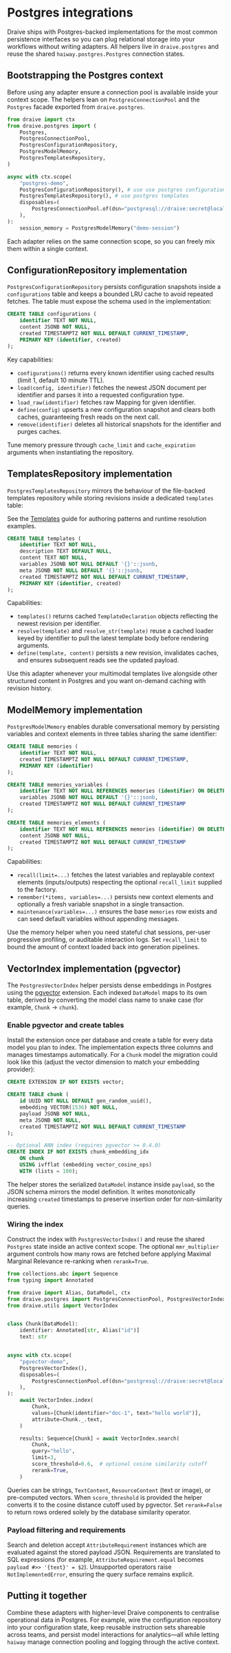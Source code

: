 # Postgres integrations

Draive ships with Postgres-backed implementations for the most common persistence interfaces so you
can plug relational storage into your workflows without writing adapters. All helpers live in
`draive.postgres` and reuse the shared `haiway.postgres.Postgres` connection states.

## Bootstrapping the Postgres context

Before using any adapter ensure a connection pool is available inside your context scope. The
helpers lean on `PostgresConnectionPool` and the `Postgres` facade exported from `draive.postgres`.

```python
from draive import ctx
from draive.postgres import (
    Postgres,
    PostgresConnectionPool,
    PostgresConfigurationRepository,
    PostgresModelMemory,
    PostgresTemplatesRepository,
)

async with ctx.scope(
    "postgres-demo",
    PostgresConfigurationRepository(), # use use postgres configurations
    PostgresTemplatesRepository(), # use postgres templates
    disposables=(
        PostgresConnectionPool.of(dsn="postgresql://draive:secret@localhost:5432/draive"),
    ),
):
    session_memory = PostgresModelMemory("demo-session")
```

Each adapter relies on the same connection scope, so you can freely mix them within a single
context.

## ConfigurationRepository implementation

`PostgresConfigurationRepository` persists configuration snapshots inside a `configurations` table
and keeps a bounded LRU cache to avoid repeated fetches. The table must expose the schema used in
the implementation:

```sql
CREATE TABLE configurations (
    identifier TEXT NOT NULL,
    content JSONB NOT NULL,
    created TIMESTAMPTZ NOT NULL DEFAULT CURRENT_TIMESTAMP,
    PRIMARY KEY (identifier, created)
);
```

Key capabilities:

- `configurations()` returns every known identifier using cached results (limit 1, default 10 minute
  TTL).
- `load(config, identifier)` fetches the newest JSON document per identifier and parses it into a
  requested configuration type.
- `load_raw(identifier)` fetches raw Mapping for given identifier.
- `define(config)` upserts a new configuration snapshot and clears both caches, guaranteeing fresh
  reads on the next call.
- `remove(identifier)` deletes all historical snapshots for the identifier and purges caches.

Tune memory pressure through `cache_limit` and `cache_expiration` arguments when instantiating the
repository.

## TemplatesRepository implementation

`PostgresTemplatesRepository` mirrors the behaviour of the file-backed templates repository while
storing revisions inside a dedicated `templates` table:

See the [Templates](./Templates.md) guide for authoring patterns and runtime resolution examples.

```sql
CREATE TABLE templates (
    identifier TEXT NOT NULL,
    description TEXT DEFAULT NULL,
    content TEXT NOT NULL,
    variables JSONB NOT NULL DEFAULT '{}'::jsonb,
    meta JSONB NOT NULL DEFAULT '{}'::jsonb,
    created TIMESTAMPTZ NOT NULL DEFAULT CURRENT_TIMESTAMP,
    PRIMARY KEY (identifier, created)
);
```

Capabilities:

- `templates()` returns cached `TemplateDeclaration` objects reflecting the newest revision per
  identifier.
- `resolve(template)` and `resolve_str(template)` reuse a cached loader keyed by identifier to
  pull the latest template body before rendering arguments.
- `define(template, content)` persists a new revision, invalidates caches, and ensures subsequent
  reads see the updated payload.

Use this adapter whenever your multimodal templates live alongside other structured content in
Postgres and you want on-demand caching with revision history.

## ModelMemory implementation

`PostgresModelMemory` enables durable conversational memory by persisting variables and context
elements in three tables sharing the same identifier:

```sql
CREATE TABLE memories (
    identifier TEXT NOT NULL,
    created TIMESTAMPTZ NOT NULL DEFAULT CURRENT_TIMESTAMP,
    PRIMARY KEY (identifier)
);

CREATE TABLE memories_variables (
    identifier TEXT NOT NULL REFERENCES memories (identifier) ON DELETE CASCADE,
    variables JSONB NOT NULL DEFAULT '{}'::jsonb,
    created TIMESTAMPTZ NOT NULL DEFAULT CURRENT_TIMESTAMP
);

CREATE TABLE memories_elements (
    identifier TEXT NOT NULL REFERENCES memories (identifier) ON DELETE CASCADE,
    content JSONB NOT NULL,
    created TIMESTAMPTZ NOT NULL DEFAULT CURRENT_TIMESTAMP
);
```

Capabilities:

- `recall(limit=...)` fetches the latest variables and replayable context elements (inputs/outputs)
  respecting the optional `recall_limit` supplied to the factory.
- `remember(*items, variables=...)` persists new context elements and optionally a fresh variable
  snapshot in a single transaction.
- `maintenance(variables=...)` ensures the base `memories` row exists and can seed default variables
  without appending messages.

Use the memory helper when you need stateful chat sessions, per-user progressive profiling, or
auditable interaction logs. Set `recall_limit` to bound the amount of context loaded back into
generation pipelines.

## VectorIndex implementation (pgvector)

The `PostgresVectorIndex` helper persists dense embeddings in Postgres using the
[pgvector](https://github.com/pgvector/pgvector) extension. Each indexed `DataModel` maps to its own
table, derived by converting the model class name to snake case (for example, `Chunk` → `chunk`).

### Enable pgvector and create tables

Install the extension once per database and create a table for every data model you plan to index.
The implementation expects three columns and manages timestamps automatically. For a `Chunk` model
the migration could look like this (adjust the vector dimension to match your embedding provider):

```sql
CREATE EXTENSION IF NOT EXISTS vector;

CREATE TABLE chunk (
    id UUID NOT NULL DEFAULT gen_random_uuid(),
    embedding VECTOR(1536) NOT NULL,
    payload JSONB NOT NULL,
    meta JSONB NOT NULL,
    created TIMESTAMPTZ NOT NULL DEFAULT CURRENT_TIMESTAMP
);

-- Optional ANN index (requires pgvector >= 0.4.0)
CREATE INDEX IF NOT EXISTS chunk_embedding_idx
    ON chunk
    USING ivfflat (embedding vector_cosine_ops)
    WITH (lists = 100);
```

The helper stores the serialized `DataModel` instance inside `payload`, so the JSON schema mirrors
the model definition. It writes monotonically increasing `created` timestamps to preserve insertion
order for non-similarity queries.

### Wiring the index

Construct the index with `PostgresVectorIndex()` and reuse the shared `Postgres` state inside an
active context scope. The optional `mmr_multiplier` argument controls how many rows are fetched
before applying Maximal Marginal Relevance re-ranking when `rerank=True`.

```python
from collections.abc import Sequence
from typing import Annotated

from draive import Alias, DataModel, ctx
from draive.postgres import PostgresConnectionPool, PostgresVectorIndex
from draive.utils import VectorIndex


class Chunk(DataModel):
    identifier: Annotated[str, Alias("id")]
    text: str


async with ctx.scope(
    "pgvector-demo",
    PostgresVectorIndex(),
    disposables=(
        PostgresConnectionPool.of(dsn="postgresql://draive:secret@localhost:5432/draive"),
    ),
):
    await VectorIndex.index(
        Chunk,
        values=[Chunk(identifier="doc-1", text="hello world")],
        attribute=Chunk._.text,
    )

    results: Sequence[Chunk] = await VectorIndex.search(
        Chunk,
        query="hello",
        limit=3,
        score_threshold=0.6,  # optional cosine similarity cutoff
        rerank=True,
    )
```

Queries can be strings, `TextContent`, `ResourceContent` (text or image), or pre-computed vectors.
When `score_threshold` is provided the helper converts it to the cosine distance cutoff used by
pgvector. Set `rerank=False` to return rows ordered solely by the database similarity operator.

### Payload filtering and requirements

Search and deletion accept `AttributeRequirement` instances which are evaluated against the stored
payload JSON. Requirements are translated to SQL expressions (for example,
`AttributeRequirement.equal` becomes `payload #>> '{text}' = $2`). Unsupported operators raise
`NotImplementedError`, ensuring the query surface remains explicit.

## Putting it together

Combine these adapters with higher-level Draive components to centralise operational data in
Postgres. For example, wire the configuration repository into your configuration state, keep
reusable instruction sets shareable across teams, and persist model interactions for analytics—all
while letting `haiway` manage connection pooling and logging through the active context.
